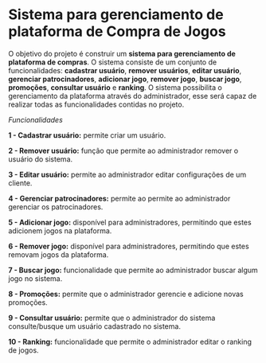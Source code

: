 # Sistema para gerenciamento de plataforma de Compra de Jogos


O objetivo do projeto é construir um **sistema para gerenciamento de plataforma de compras**. O sistema consiste de um conjunto de funcionalidades: **cadastrar usuário**, **remover usuários**, **editar usuário**, **gerenciar patrocinadores**, **adicionar jogo**, **remover jogo**, **buscar jogo**, **promoções**, **consultar usuário** e **ranking**. O sistema possibilita o gerenciamento da plataforma através do administrador, esse será capaz de realizar todas as funcionalidades contidas no projeto. 


*Funcionalidades*

**1 - Cadastrar usuário:** permite criar um usuário.

**2 - Remover usuário:** função que permite ao administrador remover o usuário do sistema.

**3 - Editar usuário:** permite ao administrador editar configurações de um cliente.

**4 - Gerenciar patrocinadores:** permite ao permite ao administrador gerenciar os patrocinadores.

**5 - Adicionar jogo:** disponível para administradores, permitindo que estes adicionem jogos na plataforma.

**6 - Remover jogo:** disponível para administradores, permitindo que estes removam jogos da plataforma.

**7 - Buscar jogo:** funcionalidade que permite ao administrador buscar algum jogo no sistema.

**8 - Promoções:** permite que o administrador gerencie e adicione novas promoções. 

**9 - Consultar usuário:** permite que o administrador do sistema consulte/busque um usuário cadastrado no sistema.

**10 - Ranking:** funcionalidade que permite o administrador editar o ranking de jogos.
